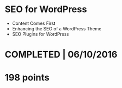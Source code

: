 # SEO for WordPress
- Content Comes First
- Enhancing the SEO of a WordPress Theme
- SEO Plugins for WordPress

# COMPLETED | 06/10/2016
# 198 points
